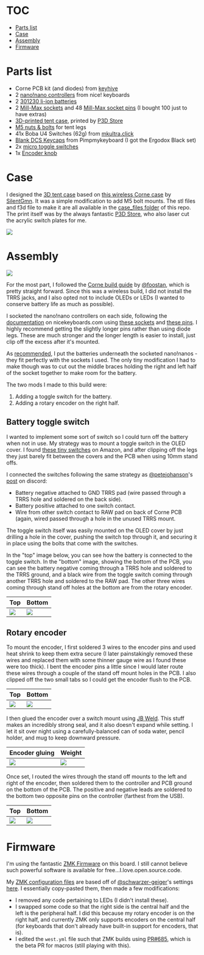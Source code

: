 
# TOC

- [Parts list](#parts-list)
- [Case](#case)
- [Assembly](#assembly)
- [Firmware](#firmware)

# Parts list

- Corne PCB kit (and diodes) from [keyhive](https://keyhive.xyz/shop)
- 2 [nano!nano controllers](https://docs.nicekeyboards.com/#/) from nice! keyboards
- 2 [301230 li-ion batteries](https://docs.nicekeyboards.com/#/nice!nano/?id=recommended-batteries-and-sockets)
- 2 [Mill-Max sockets](https://www.digikey.at/product-detail/en/mill-max-manufacturing-corp/110-44-624-41-001000/ED90056-ND/947064) and 48 [Mill-Max socket pins](https://www.digikey.be/product-detail/en/mill-max-manufacturing-corp/3320-1-00-15-00-00-03-0/ED1161-ND/4147393) (I bought 100 just to have extras)
- [3D-printed tent case](https://www.thingiverse.com/thing:4705667), printed by [P3D Store](https://p3dstore.com/)
- [M5 nuts & bolts](https://www.amazon.com/gp/product/B07QSFT4ST/) for tent legs
- 41x Boba U4 Switches (62g) from [mkultra.click](https://mkultra.click/)
- [Blank DCS Keycaps](https://pimpmykeyboard.com/dcs-pbt-blank-keysets/) from Pimpmykeyboard (I got the Ergodox Black set)
- 2x [micro toggle switches](https://www.amazon.com/gp/product/B075RDYMQQ/)
- 1x [Encoder knob](https://www.arrow.com/en/products/oedni-75-4-5/kilo-international)

# Case

I designed the [3D tent case](https://www.thingiverse.com/thing:4705667) based on [this wireless Corne case](https://www.thingiverse.com/thing:4598829) by [SilentGmn](https://www.thingiverse.com/silentgmn/designs). It was a simple modification to add M5 bolt mounts. The stl files and f3d file to make it are all available in the [case_files folder](https://github.com/jhelvy/wireless-corne/tree/main/case_files) of this repo. The print itself was by the always fantastic [P3D Store](https://p3dstore.com/), who also laser cut the acrylic switch plates for me.

![](images/case.jpg)

# Assembly

![](images/starting.jpg)

For the most part, I followed the [Corne build guide](https://github.com/foostan/crkbd/blob/master/corne-classic/doc/buildguide_en.md) by [@foostan](https://github.com/foostan/), which is pretty straight forward. Since this was a wireless build, I did not install the TRRS jacks, and I also opted not to include OLEDs or LEDs (I wanted to conserve battery life as much as possible).

I socketed the nano!nano controllers on each side, following the [documentation](https://nicekeyboards.com/docs/nice-nano/getting-started) on nicekeyboards.com using [these sockets](https://www.digikey.at/product-detail/en/mill-max-manufacturing-corp/110-44-624-41-001000/ED90056-ND/947064) and [these pins](https://www.digikey.be/product-detail/en/mill-max-manufacturing-corp/3320-1-00-15-00-00-03-0/ED1161-ND/4147393). I highly recommend getting the slightly longer pins rather than using diode legs. These are much stronger and the longer length is easier to install, just clip off the excess after it's mounted.

As [recommended](https://docs.nicekeyboards.com/#/nice!nano/?id=recommended-batteries-and-sockets), I put the batteries underneath the socketed nano!nanos - they fit perfectly with the sockets I used. The only tiny modification I had to make though was to cut out the middle braces holding the right and left half of the socket together to make room for the battery.

The two mods I made to this build were:

1. Adding a toggle switch for the battery.
2. Adding a rotary encoder on the right half.

## Battery toggle switch

I wanted to implement some sort of switch so I could turn off the battery when not in use. My strategy was to mount a toggle switch in the OLED cover. I found [these tiny switches](https://www.amazon.com/gp/product/B075RDYMQQ/) on Amazon, and after clipping off the legs they just barely fit between the covers and the PCB when using 10mm stand offs.

I connected the switches following the same strategy as [@petejohanson](https://github.com/petejohanson/)'s [post](https://discord.com/channels/675924128108118016/698923975002292245/784755423012978688) on discord:

- Battery negative attached to GND TRRS pad (wire passed through a TRRS hole and soldered on the back side).
- Battery positive attached to one switch contact.
- Wire from other switch contact to RAW pad on back of Corne PCB (again, wired passed through a hole in the unused TRRS mount.

The toggle switch itself was easily mounted on the OLED cover by just drilling a hole in the cover, pushing the switch top through it, and securing it in place using the bolts that come with the switches.

In the "top" image below, you can see how the battery is connected to the toggle switch. In the "bottom" image, showing the bottom of the PCB, you can see the battery negative coming through a TRRS hole and soldered to the TRRS ground, and a black wire from the toggle switch coming through another TRRS hole and soldered to the RAW pad. The other three wires coming through stand off holes at the bottom are from the rotary encoder.

Top | Bottom
----|----
![](images/toggle.jpg) | ![](images/wiring.jpg)

## Rotary encoder

To mount the encoder, I first soldered 3 wires to the encoder pins and used heat shrink to keep them extra secure (I later painstakingly removed these wires and replaced them with some thinner gauge wire as I found these were too thick). I bent the encoder pins a little since I would later route these wires through a couple of the stand off mount holes in the PCB. I also clipped off the two small tabs so I could get the encoder flush to the PCB.

Top | Bottom
----|----
![](images/encoder1.jpg) | ![](images/encoder2.jpg)

I then glued the encoder over a switch mount using [JB Weld](https://www.jbweld.com/). This stuff makes an incredibly strong seal, and it also doesn't expand while setting. I let it sit over night using a carefully-balanced can of soda water, pencil holder, and mug to keep downward pressure.

Encoder gluing | Weight
----|----
![](images/encoder3.jpg) | ![](images/encoder4.jpg)

Once set, I routed the wires through the stand off mounts to the left and right of the encoder, then soldered them to the controller and PCB ground on the bottom of the PCB. The positive and negative leads are soldered to the bottom two opposite pins on the controller (farthest from the USB).

Top | Bottom
----|----
![](images/encoder5.jpg) | ![](images/wiring.jpg)

# Firmware

I'm using the fantastic [ZMK Firmware](https://zmk.dev/) on this board. I still cannot believe such powerful software is available for free...I.love.open.source.code.

My [ZMK configuration files](https://github.com/jhelvy/zmk-config-corne) are based off of [@schwarzer-geiger](https://github.com/schwarzer-geiger/)'s settings [here](https://github.com/schwarzer-geiger/crkbd). I essentially copy-pasted them, then made a few modifications:

- I removed any code pertaining to LEDs (I didn't install these).
- I swapped some code so that the right side is the central half and the left is the peripheral half. I did this because my rotary encoder is on the right half, and currently ZMK only supports encoders on the central half (for keyboards that don't already have built-in support for encoders, that is).
- I edited the `west.yml` file such that ZMK builds using [PR#685](https://github.com/zmkfirmware/zmk/pull/685), which is the beta PR for macros (still playing with this).

